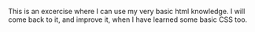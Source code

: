 This is an excercise where I can use my very basic html knowledge. I will come back to it, and improve it, when I have learned some basic CSS too.

